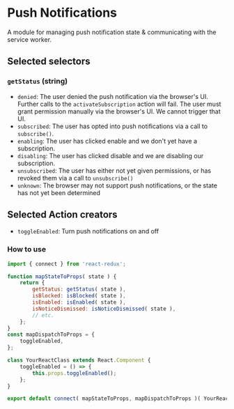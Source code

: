 # Push Notifications

A module for managing push notification state & communicating with the service worker.

## Selected selectors

### `getStatus` (string)

- `denied`: The user denied the push notification via the browser's UI. Further calls to the `activateSubscription` action will fail. The user must grant permission manually via the browser's UI. We cannot trigger that UI.
- `subscribed`: The user has opted into push notifications via a call to `subscribe()`.
- `enabling`: The user has clicked enable and we don't yet have a subscription.
- `disabling`: The user has clicked disable and we are disabling our subscription.
- `unsubscribed`: The user has either not yet given permissions, or has revoked them via a call to `unsubscribe()`
- `unknown`: The browser may not support push notifications, or the state has not yet been determined

## Selected Action creators

- `toggleEnabled`: Turn push notifications on and off

### How to use

```js
import { connect } from 'react-redux';

function mapStateToProps( state ) {
	return {
		getStatus: getStatus( state ),
		isBlocked: isBlocked( state ),
		isEnabled: isEnabled( state ),
		isNoticeDismissed: isNoticeDismissed( state ),
		// etc.
	};
}
const mapDispatchToProps = {
	toggleEnabled,
};

class YourReactClass extends React.Component {
	toggleEnabled = () => {
		this.props.toggleEnabled();
	};
}

export default connect( mapStateToProps, mapDispatchToProps )( YourReactClass );
```

